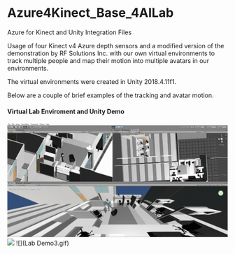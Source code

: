 # Azure4Kinect_Base_4AILab
 Azure for Kinect and Unity Integration Files
 
Usage of four Kinect v4 Azure depth sensors and a modified version of the demonstration
by RF Solutions Inc. with our own virtual environments to track multiple people and
map their motion into multiple avatars in our environments.

The virtual environments were created in Unity 2018.4.11f1.

Below are a couple of brief examples of the tracking and avatar motion.

#### Virtual Lab Enviroment and Unity Demo

![](walking_in_AI_lab.gif)
![](Lab_Demo2.gif)
![](Lab Demo3.gif)


